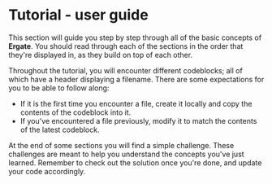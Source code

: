 # Tutorial - user guide

This section will guide you step by step through all of the basic concepts of **Ergate**. You should read through each of the sections in the order that they're displayed in, as they build on top of each other.

Throughout the tutorial, you will encounter different codeblocks; all of which have a header displaying a filename. There are some expectations for you to be able to follow along:

- If it is the first time you encounter a file, create it locally and copy the contents of the codeblock into it.
- If you've encountered a file previously, modify it to match the contents of the latest codeblock.

At the end of some sections you will find a simple challenge. These challenges are meant to help you understand the concepts you've just learned. Remember to check out the solution once you're done, and update your code accordingly.
